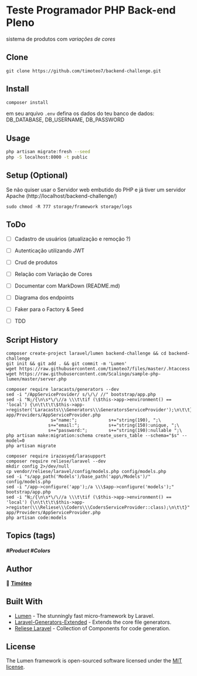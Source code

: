 # Teste Programador PHP Back-end Pleno

sistema de produtos com *variações de cores*

## Clone

```
git clone https://github.com/timoteo7/backend-challenge.git
```

## Install

```sh
composer install
```
em seu arquivo `.env` defina os dados do teu banco de dados: 
DB_DATABASE, DB_USERNAME, DB_PASSWORD

## Usage

```sh
php artisan migrate:fresh --seed
php -S localhost:8000 -t public
```

## Setup (Optional)

Se não quiser usar o Servidor web embutido do PHP e já tiver um servidor Apache (http://localhost/backend-challenge/)

```
sudo chmod -R 777 storage/framework storage/logs
```


## ToDo

- [  ] Cadastro de usuários (atualização e remoção ?)
- [  ] Autenticação utilizando JWT
- [  ] Crud de produtos
- [  ] Relação com Variação de Cores
- [  ] Documentar com MarkDown (README.md)
- [  ] Diagrama dos endpoints
- [  ] Faker para o Factory & Seed
- [  ] TDD


## Script History

```
composer create-project laravel/lumen backend-challenge && cd backend-challenge
git init && git add . && git commit -m 'Lumen'
wget https://raw.githubusercontent.com/timoteo7/files/master/.htaccess
wget https://raw.githubusercontent.com/Scalingo/sample-php-lumen/master/server.php
```

```
composer require laracasts/generators --dev
sed -i "/AppServiceProvider/ s/\/\/ //" bootstrap/app.php
sed -i "N;/{\n\s*\/\//a \\\t\tif (\$this->app->environment() == 'local') {\n\t\t\t\$this->app->register('Laracasts\\\Generators\\\GeneratorsServiceProvider');\n\t\t}" app/Providers/AppServiceProvider.php
                 s="name:";            s+="string(190), ";\
                s+="email:";           s+="string(150):unique, ";\
                s+="password:";        s+="string(190):nullable ";\
php artisan make:migration:schema create_users_table --schema="$s" --model=0
php artisan migrate
```

```
composer require irazasyed/larasupport
composer require reliese/laravel --dev
mkdir config 2>/dev/null
cp vendor/reliese/laravel/config/models.php config/models.php
sed -i "s/app_path('Models')/base_path('app\/Models')/" config/models.php
sed -i "/app->configure('app');/a \\\$app->configure('models');" bootstrap/app.php
sed -i "N;/{\n\s*\/\//a \\\t\tif (\$this->app->environment() == 'local') {\n\t\t\t\$this->app->register(\\\Reliese\\\Coders\\\CodersServiceProvider::class);\n\t\t}" app/Providers/AppServiceProvider.php
php artisan code:models
```


## Topics (tags)
##### #Product  #Colors

## Author

👤 **[Timóteo](https://timoteo7.github.io/)**



## Built With

* [Lumen](https://github.com/laravel/lumen) - The stunningly fast micro-framework by Laravel.
* [Laravel-Generators-Extended](https://github.com/laracasts/Laravel-5-Generators-Extended) - Extends the core file generators.
* [Reliese Laravel](https://github.com/reliese/laravel) - Collection of Components for code generation.


## License

The Lumen framework is open-sourced software licensed under the [MIT license](https://opensource.org/licenses/MIT).

